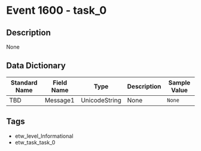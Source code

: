 # Event 1600 - task_0

## Description
None

## Data Dictionary
|Standard Name|Field Name|Type|Description|Sample Value|
|---|---|---|---|---|
|TBD|Message1|UnicodeString|None|`None`|

## Tags
* etw_level_Informational
* etw_task_task_0